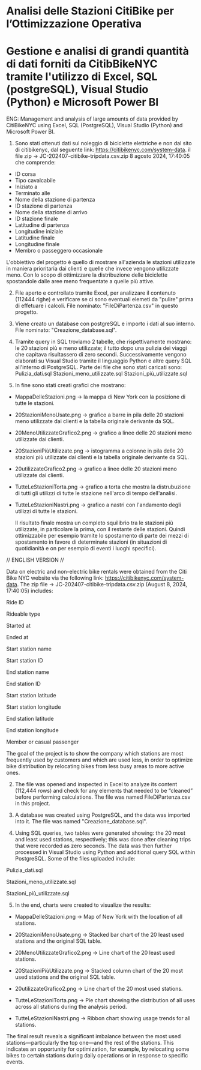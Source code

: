 # Analisi delle Stazioni CitiBike per l’Ottimizzazione Operativa

# Gestione e analisi di grandi quantità di dati forniti da CitibBikeNYC tramite l'utilizzo di Excel, SQL (postgreSQL), Visual Studio (Python) e Microsoft Power BI

ENG: Management and analysis of large amounts of data provided by CitiBikeNYC using Excel, SQL (PostgreSQL), Visual Studio (Python) and Microsoft Power BI.



1) Sono stati ottenuti dati sul noleggio di biciclette elettriche e non dal sito di citibikenyc, dal seguente link: https://citibikenyc.com/system-data.
il file zip ->  JC-202407-citibike-tripdata.csv.zip	8 agosto 2024, 17:40:05
che comprende:

- ID corsa
- Tipo cavalcabile
- Iniziato a
- Terminato alle
- Nome della stazione di partenza
- ID stazione di partenza
- Nome della stazione di arrivo
- ID stazione finale
- Latitudine di partenza
- Longitudine iniziale
- Latitudine finale
- Longitudine finale
- Membro o passeggero occasionale

L'obbiettivo del progetto è quello di mostrare all'azienda le stazioni utilizzate in maniera prioritaria dai clienti e quelle che invece vengono utilizzate meno. Con lo scopo di ottimizzare la distribuzione delle biciclette spostandole dalle aree meno frequentate a quelle più attive.

2) File aperto e controllato tramite Excel, per analizzare il contenuto (112444 righe) e verificare se ci sono eventuali elemeti da "pulire" prima di effetuare i calcoli. File nominato: "FileDiPartenza.csv" in questo progetto.

3) Viene creato un database con postgreSQL e importo i dati al suo interno. File nominato: "Creazione_database.sql".

4) Tramite query in SQL troviamo 2 tabelle, che rispettivamente mostrano: le 20 stazioni più e meno utilizzate; il tutto dopo una pulizia dei viaggi che capitava risultassero di zero secondi. Successivamente vengono elaborati su Visual Studio tramite il linguaggio Python e altre query SQL all'interno di PostgreSQL.
Parte dei file che sono stati caricati sono:
Pulizia_dati.sql
Stazioni_meno_utilizzate.sql
Stazioni_più_utilizzate.sql

5) In fine sono stati creati grafici che mostrano:
- MappaDelleStazioni.png -> la mappa di New York con la posizione di tutte le stazioni.
- 20StazioniMenoUsate.png -> grafico a barre in pila delle 20 stazioni meno utilizzate dai clienti e la tabella originale derivante da SQL.
- 20MenoUtilizzateGrafico2.png -> grafico a linee delle 20 stazioni meno utilizzate dai clienti.
- 20StazioniPiùUtilizzate.png -> istogramma a colonne in pila delle 20 stazioni più utilizzate dai clienti e la tabella originale derivante da SQL.
- 20utilizzateGrafico2.png -> grafico a linee delle 20 stazioni meno utilizzate dai clienti.
- TutteLeStazioniTorta.png -> grafico a torta che mostra la distrubuzione di tutti gli utilizzi di tutte le stazione nell'arco di tempo dell'analisi.
- TutteLeStazioniNastri.png -> grafico a nastri con l'andamento degli utilizzi di tutte le stazioni.

  Il risultato finale mostra un completo squilibrio tra le stazioni più utilizzate, in particolare la prima, con il restante delle stazioni. Quindi ottimizzabile per esempio tramite lo spostamento di parte dei mezzi di spostamento in favore di determinate stazioni (in situazioni di quotidianità e on per esempio di eventi i luoghi specifici).





// ENGLISH VERSION //

Data on electric and non-electric bike rentals were obtained from the Citi Bike NYC website via the following link: https://citibikenyc.com/system-data.
The zip file → JC-202407-citibike-tripdata.csv.zip (August 8, 2024, 17:40:05) includes:

Ride ID

Rideable type

Started at

Ended at

Start station name

Start station ID

End station name

End station ID

Start station latitude

Start station longitude

End station latitude

End station longitude

Member or casual passenger


The goal of the project is to show the company which stations are most frequently used by customers and which are used less, in order to optimize bike distribution by relocating bikes from less busy areas to more active ones.

2) The file was opened and inspected in Excel to analyze its content (112,444 rows) and check for any elements that needed to be “cleaned” before performing calculations. The file was named FileDiPartenza.csv in this project.

3) A database was created using PostgreSQL, and the data was imported into it. The file was named "Creazione_database.sql".

4) Using SQL queries, two tables were generated showing: the 20 most and least used stations, respectively; this was done after cleaning trips that were recorded as zero seconds. The data was then further processed in Visual Studio using Python and additional query SQL within PostgreSQL.
Some of the files uploaded include:

Pulizia_dati.sql

Stazioni_meno_utilizzate.sql

Stazioni_più_utilizzate.sql

5) In the end, charts were created to visualize the results:

- MappaDelleStazioni.png → Map of New York with the location of all stations.

- 20StazioniMenoUsate.png → Stacked bar chart of the 20 least used stations and the original SQL table.

- 20MenoUtilizzateGrafico2.png → Line chart of the 20 least used stations.

- 20StazioniPiùUtilizzate.png → Stacked column chart of the 20 most used stations and the original SQL table.

- 20utilizzateGrafico2.png → Line chart of the 20 most used stations.

- TutteLeStazioniTorta.png → Pie chart showing the distribution of all uses across all stations during the analysis period.

- TutteLeStazioniNastri.png → Ribbon chart showing usage trends for all stations.

The final result reveals a significant imbalance between the most used stations—particularly the top one—and the rest of the stations. This indicates an opportunity for optimization, for example, by relocating some bikes to certain stations during daily operations or in response to specific events.
